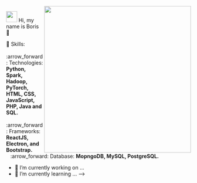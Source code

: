 
<img src="https://media.giphy.com/media/L8K62iTDkzGX6/giphy.gif" min-width="400px" max-width="400px" width="400px" align="right">

<p align="left">
  <img src="https://giphy.com/gifs/rainbow-computer-data-UEGwYCVTBFa9tJEf66" height="30px width="30px" >
  Hi, my name is Boris 🌱
</p>

<p align="left">
  💬 Skills: <br>
      &nbsp;&nbsp; :arrow_forward:	Technologies: <strong>Python, Spark, Hadoop,  PyTorch, HTML, CSS, JavaScript, PHP, Java and SQL.</strong> <br>
      &nbsp;&nbsp; :arrow_forward: Frameworks: <strong>ReactJS, Electron, and Bootstrap.</strong> <br>
      &nbsp;&nbsp; :arrow_forward:	Database: <strong>MopngoDB, MySQL, PostgreSQL.</strong> <br>
</p>

- 🔭 I’m currently working on ...
- 🌱 I’m currently learning ...
-->

